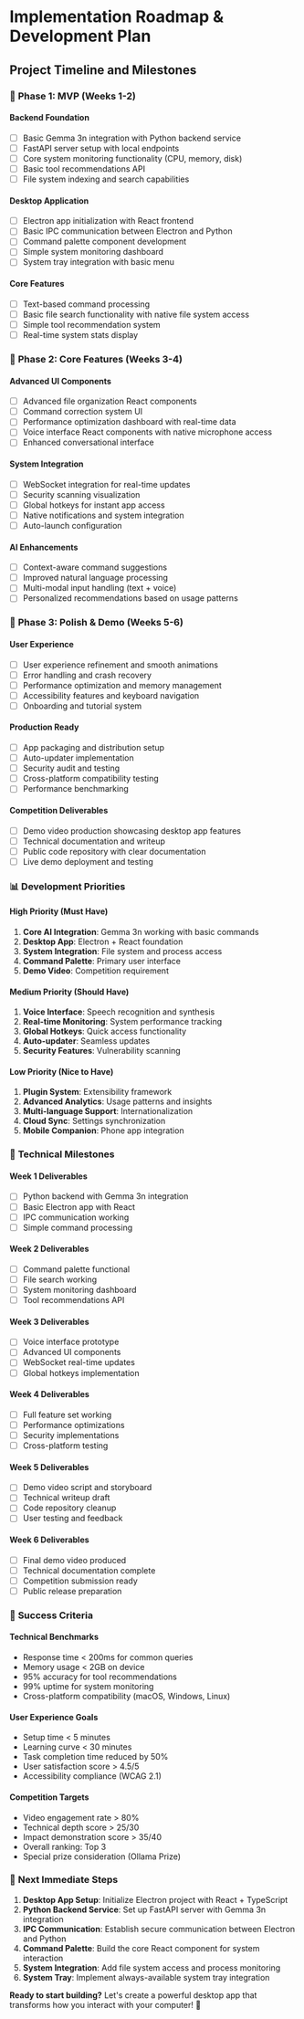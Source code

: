 # Implementation Roadmap & Development Plan
## Project Timeline and Milestones

### 🎯 **Phase 1: MVP (Weeks 1-2)**

#### **Backend Foundation**
- [ ] Basic Gemma 3n integration with Python backend service
- [ ] FastAPI server setup with local endpoints
- [ ] Core system monitoring functionality (CPU, memory, disk)
- [ ] Basic tool recommendations API
- [ ] File system indexing and search capabilities

#### **Desktop Application**
- [ ] Electron app initialization with React frontend
- [ ] Basic IPC communication between Electron and Python
- [ ] Command palette component development
- [ ] Simple system monitoring dashboard
- [ ] System tray integration with basic menu

#### **Core Features**
- [ ] Text-based command processing
- [ ] Basic file search functionality with native file system access
- [ ] Simple tool recommendation system
- [ ] Real-time system stats display

### 🚀 **Phase 2: Core Features (Weeks 3-4)**

#### **Advanced UI Components**
- [ ] Advanced file organization React components
- [ ] Command correction system UI
- [ ] Performance optimization dashboard with real-time data
- [ ] Voice interface React components with native microphone access
- [ ] Enhanced conversational interface

#### **System Integration**
- [ ] WebSocket integration for real-time updates
- [ ] Security scanning visualization
- [ ] Global hotkeys for instant app access
- [ ] Native notifications and system integration
- [ ] Auto-launch configuration

#### **AI Enhancements**
- [ ] Context-aware command suggestions
- [ ] Improved natural language processing
- [ ] Multi-modal input handling (text + voice)
- [ ] Personalized recommendations based on usage patterns

### 🎨 **Phase 3: Polish & Demo (Weeks 5-6)**

#### **User Experience**
- [ ] User experience refinement and smooth animations
- [ ] Error handling and crash recovery
- [ ] Performance optimization and memory management
- [ ] Accessibility features and keyboard navigation
- [ ] Onboarding and tutorial system

#### **Production Ready**
- [ ] App packaging and distribution setup
- [ ] Auto-updater implementation
- [ ] Security audit and testing
- [ ] Cross-platform compatibility testing
- [ ] Performance benchmarking

#### **Competition Deliverables**
- [ ] Demo video production showcasing desktop app features
- [ ] Technical documentation and writeup
- [ ] Public code repository with clear documentation
- [ ] Live demo deployment and testing

### 📊 **Development Priorities**

#### **High Priority (Must Have)**
1. **Core AI Integration**: Gemma 3n working with basic commands
2. **Desktop App**: Electron + React foundation
3. **System Integration**: File system and process access
4. **Command Palette**: Primary user interface
5. **Demo Video**: Competition requirement

#### **Medium Priority (Should Have)**
1. **Voice Interface**: Speech recognition and synthesis
2. **Real-time Monitoring**: System performance tracking
3. **Global Hotkeys**: Quick access functionality
4. **Auto-updater**: Seamless updates
5. **Security Features**: Vulnerability scanning

#### **Low Priority (Nice to Have)**
1. **Plugin System**: Extensibility framework
2. **Advanced Analytics**: Usage patterns and insights
3. **Multi-language Support**: Internationalization
4. **Cloud Sync**: Settings synchronization
5. **Mobile Companion**: Phone app integration

### 🔧 **Technical Milestones**

#### **Week 1 Deliverables**
- [ ] Python backend with Gemma 3n integration
- [ ] Basic Electron app with React
- [ ] IPC communication working
- [ ] Simple command processing

#### **Week 2 Deliverables**
- [ ] Command palette functional
- [ ] File search working
- [ ] System monitoring dashboard
- [ ] Tool recommendations API

#### **Week 3 Deliverables**
- [ ] Voice interface prototype
- [ ] Advanced UI components
- [ ] WebSocket real-time updates
- [ ] Global hotkeys implementation

#### **Week 4 Deliverables**
- [ ] Full feature set working
- [ ] Performance optimizations
- [ ] Security implementations
- [ ] Cross-platform testing

#### **Week 5 Deliverables**
- [ ] Demo video script and storyboard
- [ ] Technical writeup draft
- [ ] Code repository cleanup
- [ ] User testing and feedback

#### **Week 6 Deliverables**
- [ ] Final demo video produced
- [ ] Technical documentation complete
- [ ] Competition submission ready
- [ ] Public release preparation

### 📝 **Success Criteria**

#### **Technical Benchmarks**
- Response time < 200ms for common queries
- Memory usage < 2GB on device
- 95% accuracy for tool recommendations
- 99% uptime for system monitoring
- Cross-platform compatibility (macOS, Windows, Linux)

#### **User Experience Goals**
- Setup time < 5 minutes
- Learning curve < 30 minutes
- Task completion time reduced by 50%
- User satisfaction score > 4.5/5
- Accessibility compliance (WCAG 2.1)

#### **Competition Targets**
- Video engagement rate > 80%
- Technical depth score > 25/30
- Impact demonstration score > 35/40
- Overall ranking: Top 3
- Special prize consideration (Ollama Prize)

### 🎪 **Next Immediate Steps**

1. **Desktop App Setup**: Initialize Electron project with React + TypeScript
2. **Python Backend Service**: Set up FastAPI server with Gemma 3n integration
3. **IPC Communication**: Establish secure communication between Electron and Python
4. **Command Palette**: Build the core React component for system interaction
5. **System Integration**: Add file system access and process monitoring
6. **System Tray**: Implement always-available system tray integration

**Ready to start building?** Let's create a powerful desktop app that transforms how you interact with your computer! 🚀
